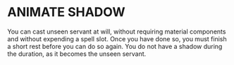 # ANIMATE SHADOW

You can cast unseen servant at will, without requiring material components and without expending a spell slot. Once you have done so, you must finish a short rest before you can do so again. You do not have a shadow during the duration, as it becomes the unseen servant.